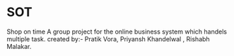 # SOT
Shop on time 
A group project for the online business system which handels multiple task.
created by:- Pratik Vora, Priyansh Khandelwal , Rishabh Malakar.
